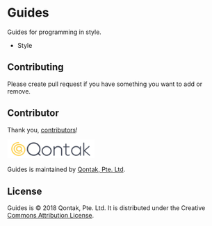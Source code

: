 # Guides

Guides for programming in style.

* Style

## Contributing

Please create pull request if you have something you want to add or remove.


## Contributor

Thank you, [contributors](https://github.com/qontak-dev/guides/graphs/contributors)!

<img src="https://raw.githubusercontent.com/qontak-dev/guides/master/logo_reversed.png" alt="Qontak Pte. Ltd." width="200px">

Guides is maintained by [Qontak, Pte. Ltd](https://www.qontak.com/).

## License

Guides is © 2018 Qontak, Pte. Ltd. It is distributed under the Creative [Commons Attribution License](https://creativecommons.org/licenses/by/3.0/).
